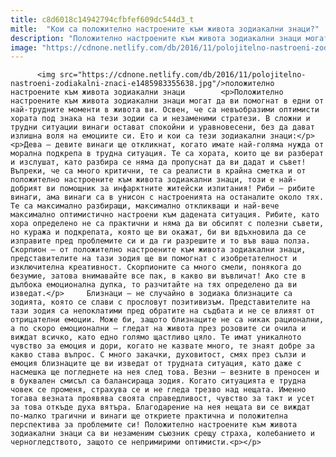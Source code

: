 ```yaml
---
title: c8d6018c14942794cfbfef609dc544d3_t
mitle:  "Кои са положително настроените към живота зодиакални знаци?"
description: "Положително настроените към живота зодиакални знаци могат да ви помогнат в едни от най-трудните моменти в живота ви. Освен, че са невъобразими оптимисти хората под знака на тези зодии са и незаменими стратези. В сложни и трудни ситуации винаги остават спокойни и уравновесени, без да дават излишна воля на емоциите си. Ето и кои са …"
image: "https://cdnone.netlify.com/db/2016/11/polojitelno-nastroeni-zodiakalni-znaci-e1485983355638.jpg"
---
```


          <img src="https://cdnone.netlify.com/db/2016/11/polojitelno-nastroeni-zodiakalni-znaci-e1485983355638.jpg"/>положително настроените към живота зодиакални знаци        <p>Положително настроените към живота зодиакални знаци могат да ви помогнат в едни от най-трудните моменти в живота ви. Освен, че са невъобразими оптимисти хората под знака на тези зодии са и незаменими стратези. В сложни и трудни ситуации винаги остават спокойни и уравновесени, без да дават излишна воля на емоциите си. Ето и кои са тези зодиакални знаци:</p> <p>Дева – девите винаги ще откликнат, когато имате най-голяма нужда от морална подкрепа в трудна ситуация. Те са хората, които ще ви разберат и изслушат, като разбира се няма да пропуснат да ви дадат и съвет! Въпреки, че са много критични, те са реалисти в крайна сметка и от положително настроените към живота зодиакални знаци, този е най-добрият ви помощник за инфарктните житейски изпитания! Риби – рибите винаги, ама винаги са в унисон с настроенията на останалите около тях. Те са максимално разбиращи, максимално откликващи и най-вече максимално оптимистично настроени към дадената ситуация. Рибите, като хора определено не са практични и няма да ви обсипят с полезни съвети, но куража и подкрепата, която ще ви окажат, би ви вдъхновила да се изправите пред проблемите си и да ги разрешите и то във ваша полза. Скорпион – от положително настроените към живота зодиакални знаци, представителите на тази зодия ще ви помогнат с изобретателност и изключителна креативност. Скорпионите са много смели, понякога до безумие, затова внимавайте все пак, в какво ви въвличат! Ако сте в дълбока емоционална дупка, то разчитайте на тях определено да ви изведат.</p>     Близнаци – не случайно в зодиака близнаците са зодията, която се слави с прословут позитивизъм. Представителите на тази зодия са непоклатими пред обратите на съдбата и не се влияят от отрицателни емоции. Може би, защото близнаците не са никак рационални, а по скоро емоционални – гледат на живота през розовите си очила и виждат всичко, като едно голямо щастливо цяло. Те имат уникалното чувство за емоция и дори, когато не казвате много, те знаят добре за какво става въпрос. С много закачки, духовитост, смях през сълзи и емоция близнаците ще ви изведат от трудната ситуация, като даже с насмешка ще погледнете на нея след това. Везни – везните в преносен и в буквален смисъл са балансираща зодия. Когато ситуацията е трудна човек се променя, страхува се и не гледа трезво над нещата. Именно тогава везната проявява своята справедливост, чувство за такт и усет за това откъде духа вятъра. Благодарение на нея нещата ви се виждат по-малко трагични и винаги ще откриете практична и положителна перспектива за проблемите си! Положително настроените към живота зодиакални знаци са ви незаменим съюзник срещу страха, колебанието и черногледството, защото се непримирими оптимисти.<p></p>        